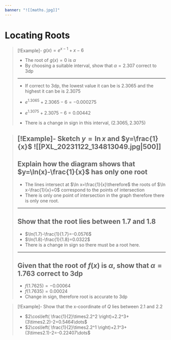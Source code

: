 ```yaml
---
banner: "![[maths.jpg]]"
---
```

# Locating Roots

> [!Example]- $g(x)=e^{x-1}+x-6$
> - The root of $g(x)=0$ is $\alpha$
> - By choosing a suitable interval, show that $\alpha=2.307$ correct to 3dp
> ---
> - If correct to 3dp, the lowest value it can be is $2.3065$ and the highest it can be is $2.3075$
> 
> - $e^{1.3065}+2.3065-6=-0.000275$
> - $e^{1.3075}+2.3075-6=0.00442$
> 
> - There is a change in sign in this interval, $(2.3065, 2.3075)$

> [!Example]- Sketch $y=\ln x$ and $y=\frac{1}{x}$
> ![[PXL_20231122_134813049.jpg|500]]
>---
> Explain how the diagram shows that $y=\ln(x)-\frac{1}{x}$ has only one root 
>---
> - The lines intersect at $\ln x=\frac{1}{x}\therefore$ the roots of $\ln x-\frac{1}{x}=0$ correspond to the points of intersection 
> - There is only one point of intersection in the graph therefore there is only one root.
>---
> Show that the root lies between $1.7$ and $1.8$
>---
> - $\ln(1.7)-\frac{1}{1.7}=-0.0576$
> - $\ln(1.8)-\frac{1}{1.8}=0.0322$
> - There is a change in sign so there must be a root here.
>---
> Given that the root of $f(x)$ is $\alpha$, show that $\alpha=1.763$ correct to 3dp
>---
> - $f(1.7625)=-0.00064$
> - $f(1.7635)=0.00024$
> - Change in sign, therefore root is accurate to 3dp

> [!Example]- Show that the x-coordinate of $Q$ lies between 2.1 and 2.2
> - $2\cos\left( \frac{1}{2}\times2.2^2 \right)+2.2^3+(3\times2.2)-2=0.5464\dots$
> - $2\cos\left( \frac{1}{2}\times2.2^1 \right)+2.1^3+(3\times2.1)-2=-0.22407\dots$
